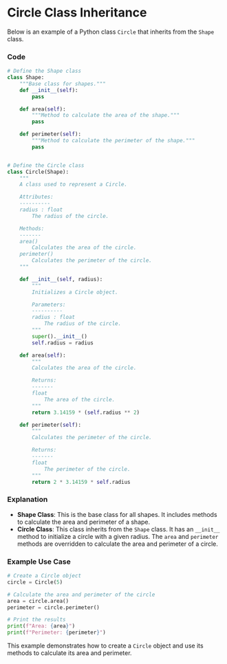 **Circle Class Inheritance**
================================

Below is an example of a Python class `Circle` that inherits from the `Shape` class.

### Code

```python
# Define the Shape class
class Shape:
    """Base class for shapes."""
    def __init__(self):
        pass

    def area(self):
        """Method to calculate the area of the shape."""
        pass

    def perimeter(self):
        """Method to calculate the perimeter of the shape."""
        pass


# Define the Circle class
class Circle(Shape):
    """
    A class used to represent a Circle.

    Attributes:
    ----------
    radius : float
        The radius of the circle.

    Methods:
    -------
    area()
        Calculates the area of the circle.
    perimeter()
        Calculates the perimeter of the circle.
    """

    def __init__(self, radius):
        """
        Initializes a Circle object.

        Parameters:
        ----------
        radius : float
            The radius of the circle.
        """
        super().__init__()
        self.radius = radius

    def area(self):
        """
        Calculates the area of the circle.

        Returns:
        -------
        float
            The area of the circle.
        """
        return 3.14159 * (self.radius ** 2)

    def perimeter(self):
        """
        Calculates the perimeter of the circle.

        Returns:
        -------
        float
            The perimeter of the circle.
        """
        return 2 * 3.14159 * self.radius
```

### Explanation

- **Shape Class**: This is the base class for all shapes. It includes methods to calculate the area and perimeter of a shape.
- **Circle Class**: This class inherits from the `Shape` class. It has an `__init__` method to initialize a circle with a given radius. The `area` and `perimeter` methods are overridden to calculate the area and perimeter of a circle.

### Example Use Case

```python
# Create a Circle object
circle = Circle(5)

# Calculate the area and perimeter of the circle
area = circle.area()
perimeter = circle.perimeter()

# Print the results
print(f"Area: {area}")
print(f"Perimeter: {perimeter}")
```

This example demonstrates how to create a `Circle` object and use its methods to calculate its area and perimeter.